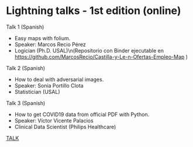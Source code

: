 # Lightning talks - 1st edition (online)

Talk 1 (Spanish)
- Easy maps with folium. 
- Speaker: Marcos Recio Pérez
- Logician (Ph.D. USAL)\n(Repositorio con Binder ejecutable en https://github.com/MarcosRecio/Castilla-y-Le-n-Ofertas-Empleo-Map )

Talk 2 (Spanish)
- How to deal with adversarial images.
- Speaker: Sonia Portillo Clota
- Statistician (USAL)

Talk 3 (Spanish)
- How to get COVID19 data from official PDF with Python.
- Speaker: Víctor Vicente Palacios
- Clinical Data Scientist (Philips Healthcare)

[TALK](https://www.youtube.com/watch?v=73USfh8q_BQ)
